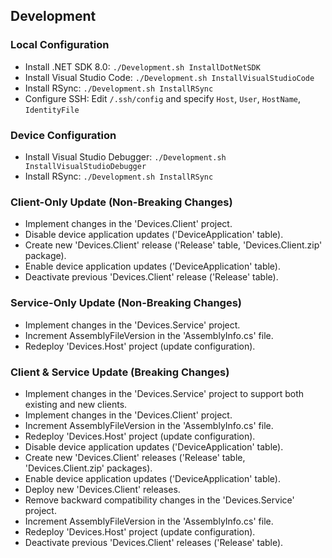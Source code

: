## Development

### Local Configuration
- Install .NET SDK 8.0: `./Development.sh InstallDotNetSDK`
- Install Visual Studio Code: `./Development.sh InstallVisualStudioCode`
- Install RSync: `./Development.sh InstallRSync`
- Configure SSH: Edit `/.ssh/config` and specify `Host`, `User`, `HostName`, `IdentityFile`

### Device Configuration
- Install Visual Studio Debugger: `./Development.sh InstallVisualStudioDebugger`
- Install RSync: `./Development.sh InstallRSync`

### Client-Only Update (Non-Breaking Changes)
- Implement changes in the 'Devices.Client' project.
- Disable device application updates ('DeviceApplication' table).
- Create new 'Devices.Client' release ('Release' table, 'Devices.Client.zip' package).
- Enable device application updates ('DeviceApplication' table).
- Deactivate previous 'Devices.Client' release ('Release' table).

### Service-Only Update (Non-Breaking Changes)
- Implement changes in the 'Devices.Service' project.
- Increment AssemblyFileVersion in the 'AssemblyInfo.cs' file.
- Redeploy 'Devices.Host' project (update configuration).

### Client & Service Update (Breaking Changes)
- Implement changes in the 'Devices.Service' project to support both existing and new clients.
- Implement changes in the 'Devices.Client' project.
- Increment AssemblyFileVersion in the 'AssemblyInfo.cs' file.
- Redeploy 'Devices.Host' project (update configuration).
- Disable device application updates ('DeviceApplication' table).
- Create new 'Devices.Client' releases ('Release' table, 'Devices.Client.zip' packages).
- Enable device application updates ('DeviceApplication' table).
- Deploy new 'Devices.Client' releases.
- Remove backward compatibility changes in the 'Devices.Service' project.
- Increment AssemblyFileVersion in the 'AssemblyInfo.cs' file.
- Redeploy 'Devices.Host' project (update configuration).
- Deactivate previous 'Devices.Client' releases ('Release' table).